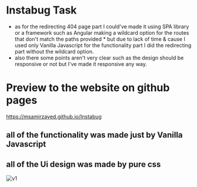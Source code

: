 # Instabug Task
- as for the redirecting 404 page part I could've made it using SPA library or a framework such as Angular
  making a wildcard option for the routes that don't match the paths provided * but due to lack of time &
  cause I used only Vanilla Javascript for the functionality part I did the redirecting part without the wildcard option.
 - also there some points aren't very clear such as the design should be responsive or not but I've made it responsive any way.
  
# Preview to the website on github pages
https://msamirzayed.github.io/Instabug

## all of the functionality was made just by Vanilla Javascript 

## all of the Ui design was made by pure css

![v1](https://user-images.githubusercontent.com/83171236/171075803-4e852c9d-6437-4234-9256-d9d90e74bb85.png)

